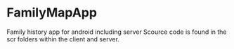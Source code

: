 # FamilyMapApp
Family history app for android including server
Scource code is found in the scr folders within the client and server. 

